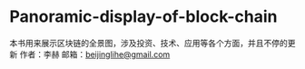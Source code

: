 # Panoramic-display-of-block-chain
本书用来展示区块链的全景图，涉及投资、技术、应用等各个方面，并且不停的更新
作者：李赫
邮箱：beijinglihe@gmail.com
